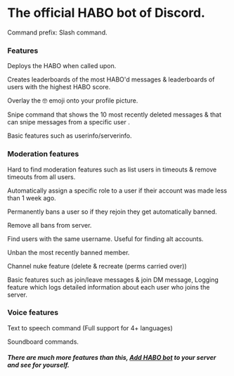 # The official HABO bot of Discord.

Command prefix: Slash command. 
### Features

Deploys the HABO when called upon.

Creates leaderboards of the most HABO'd messages & leaderboards of users with the highest HABO score.

Overlay the 🤓  emoji onto your profile picture.

Snipe command that shows the 10 most recently deleted messages & that can snipe messages from a specific user .

Basic features such as userinfo/serverinfo.

### Moderation features
Hard to find moderation features such as list users in timeouts & remove timeouts from all users.

Automatically assign a specific role to a user if their account was made less than 1 week ago.

Permanently bans a user so if they rejoin they get automatically banned.

Remove all bans from server.

Find users with the same username. Useful for finding alt accounts.

Unban the most recently banned member.

Channel nuke feature (delete & recreate (perms carried over))

Basic features such as join/leave messages & join DM message, Logging feature which logs detailed information about each user who joins the server.

### Voice features
Text to speech command (Full support for 4+ languages)


Soundboard commands.


##### There are much more features than this, [Add HABO bot](https://discord.com/oauth2/authorize?client_id=1075540805550346321&scope=bot&permissions=8) to your server and see for yourself.

